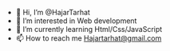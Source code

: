 - 👋 Hi, I’m @HajarTarhat
- 👀 I’m interested in Web development
- 🌱 I’m currently learning Html/Css/JavaScript
- 📫 How to reach me Hajartarhat@gmail.com

<!---
HajarTarhat/HajarTarhat is a ✨ special ✨ repository because its `README.md` (this file) appears on your GitHub profile.
You can click the Preview link to take a look at your changes.
--->
